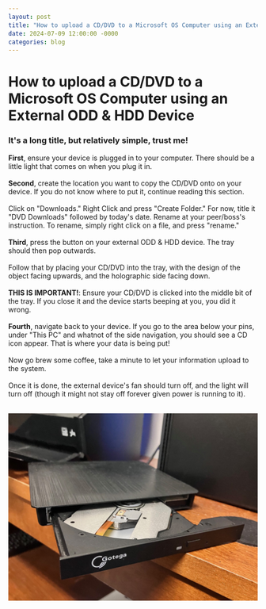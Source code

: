 ```yaml
---
layout: post
title: "How to upload a CD/DVD to a Microsoft OS Computer using an External ODD & HDD Device"
date: 2024-07-09 12:00:00 -0000
categories: blog
---
```

# How to upload a CD/DVD to a Microsoft OS Computer using an External ODD & HDD Device
### It's a long title, but relatively simple, trust me! <br>
**First**, ensure your device is plugged in to your computer. There should be a little light that comes on when you plug it in. <br><br> 
**Second**, create the location you want to copy the CD/DVD onto on your device. If you do not know where to put it, continue reading this section.<br><br> 
Click on "Downloads." Right Click and press "Create Folder." For now, title it "DVD Downloads" followed by today's date. Rename at your peer/boss's instruction. 
To rename, simply right click on a file, and press "rename."
<br><br> 
**Third**, press the button on your external ODD & HDD device. The tray should then pop outwards. <br><br> 
Follow that by placing your CD/DVD into the tray, with the design of the object facing upwards, and the holographic side facing down. <br><br> 
****THIS IS IMPORTANT!****: Ensure your CD/DVD is clicked into the middle bit of the tray. If you close it and the device starts beeping at you, you did it wrong.<br><br>
**Fourth**, navigate back to your device. If you go to the area below your pins, under "This PC" and whatnot of the side navigation, you should see a CD icon appear.
That is where your data is being put! <br><br> 
Now go brew some coffee, take a minute to let your information upload to the system. <br><br> 
Once it is done, the external device's fan should turn off, and the light will turn off (though it might not stay off forever given power is running to it). <br><br> 

!["External ODD and HDD Device"](https://github.com/CaptainSapphire/PH-s-Blog/blob/main/assets/IMG_3175.jpg?raw=true)

